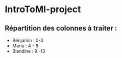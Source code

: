 # IntroToMl-project

## Répartition des colonnes à traiter :
* Benjamin : 0-3
* Maria : 4 - 8
* Blandine : 9 -13 
